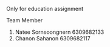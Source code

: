 Only for education assignment

Team Member 
1. Natee Sornsoongnern 6309682133
2. Chanon Sahanon 6309682117
